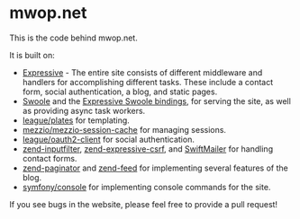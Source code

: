 mwop.net
========

This is the code behind mwop.net.

It is built on:

- [Expressive](https://github.com/mezzio/mezzio) - The entire site consists of
  different middleware and handlers for accomplishing different tasks. These
  include a contact form, social authentication, a blog, and static pages.
- [Swoole](https://www.swoole.co.uk) and the [Expressive Swoole
  bindings](https://docs.zendframework.com/mezzio-swoole/), for serving
  the site, as well as providing async task workers.
- [league/plates](http://platesphp.com) for templating.
- [mezzio/mezzio-session-cache](https://docs.zendframework.com/mezzio-session-cache/) for managing sessions.
- [league/oauth2-client](http://oauth2-client.thephpleague.com/) for social authentication.
- [zend-inputfilter](https://docs.zendframework.com/zend-input-filter/),
  [zend-expressive-csrf](https://docs.zendframework.com/zend-expressive-csrf/),
  and [SwiftMailer](https://swiftmailer.symfony.com/) for handling
  contact forms.
- [zend-paginator](https://docs.zendframework.com/zend-paginator/)
  and [zend-feed](https://docs.zendframework.com/zend-feed/) for implementing
  several features of the blog.
- [symfony/console](https://symfony.com/doc/current/components/console.html) for
  implementing console commands for the site.

If you see bugs in the website, please feel free to provide a pull request!

